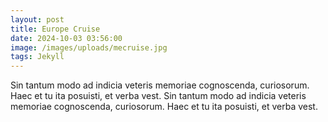 ```yaml
---
layout: post
title: Europe Cruise
date: 2024-10-03 03:56:00
image: /images/uploads/mecruise.jpg
tags: Jekyll
---
```


Sin tantum modo ad indicia veteris memoriae cognoscenda, curiosorum. Haec et tu ita posuisti, et verba vest. Sin tantum modo ad indicia veteris memoriae cognoscenda, curiosorum. Haec et tu ita posuisti, et verba vest.
